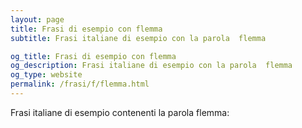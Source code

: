 ```yaml
---
layout: page
title: Frasi di esempio con flemma 
subtitle: Frasi italiane di esempio con la parola  flemma

og_title: Frasi di esempio con flemma 
og_description: Frasi italiane di esempio con la parola  flemma
og_type: website
permalink: /frasi/f/flemma.html
---
```


Frasi italiane di esempio contenenti la parola flemma:


